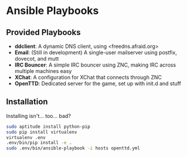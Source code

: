 Ansible Playbooks
=================

Provided Playbooks
------------------

-   **ddclient**: A dynamic DNS client, using <freedns.afraid.org>
-   **Email**: (Still in development) A single-user mailserver using postfix,
    dovecot, and mutt
-   **IRC Bouncer**: A simple IRC bouncer using ZNC, making IRC across multiple
    machines easy
-   **XChat**: A configuration for XChat that connects through ZNC
-   **OpenTTD**: Dedicated server for the game, set up with init.d and stuff

Installation
------------

Installing isn't... too... bad?

```sh
sudo aptitude install python-pip
sudo pip install virtualenv
virtualenv .env
.env/bin/pip install -e .
sudo .env/bin/ansible-playbook -i hosts openttd.yml
```
